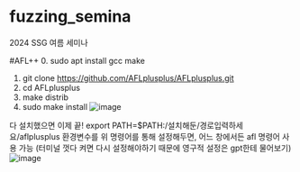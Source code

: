 # fuzzing_semina
2024 SSG 여름 세미나



#AFL++
0. sudo apt install gcc make
1. git clone https://github.com/AFLplusplus/AFLplusplus.git
2. cd AFLplusplus
3. make distrib
4. sudo make install
![image](https://github.com/user-attachments/assets/461b0efa-9618-4668-85e3-adf721b15f49)


다 설치했으면 이제 끝!
export PATH=$PATH:/설치해둔/경로입력하세요/aflplusplus
환경변수를 위 명령어를 통해 설정해두면, 어느 창에서든 afl 명령어 사용 가능
(터미널 껏다 켜면 다시 설정해야하기 때문에 영구적 설정은 gpt한테 물어보기)
![image](https://github.com/user-attachments/assets/b9e24a27-aa2b-4d3e-959f-2239feb90d4b)


#
